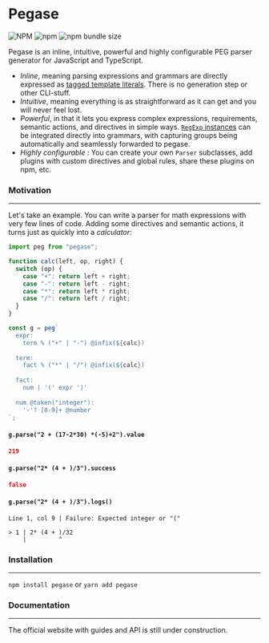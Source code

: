 # Pegase

![NPM](https://img.shields.io/npm/l/pegase)
![npm](https://img.shields.io/npm/v/pegase)
![npm bundle size](https://img.shields.io/bundlephobia/minzip/pegase?label=gzip)

Pegase is an inline, intuitive, powerful and highly configurable PEG parser generator for JavaScript and
TypeScript.

- _Inline_, meaning parsing expressions and grammars are directly expressed as
  [tagged template literals](https://developer.mozilla.org/en-US/docs/Web/JavaScript/Reference/Template_literals#tagged_templates).
  There is no generation step or other CLI-stuff.
- _Intuitive_, meaning everything is as straightforward as it can get and you will never feel lost.
- _Powerful_, in that it lets you express complex expressions, requirements, semantic actions, and directives in simple ways.
  [`RegExp` instances](https://developer.mozilla.org/en-US/docs/Web/JavaScript/Reference/Global_Objects/RegExp)
  can be integrated directly into grammars, with capturing groups being automatically and seamlessly forwarded to pegase.
- _Highly configurable_ : You can create your own `Parser` subclasses, add plugins with custom directives and global rules,
  share these plugins on npm, etc.

### Motivation

---

Let's take an example. You can write a parser for math expressions with very few lines of code. Adding some directives and semantic
actions, it turns just as quickly into a _calculator_:

<!-- prettier-ignore -->
```js
import peg from "pegase";

function calc(left, op, right) {
  switch (op) {
    case "+": return left + right;
    case "-": return left - right;
    case "*": return left * right;
    case "/": return left / right;
  }
}

const g = peg`
  expr:
    term % ("+" | "-") @infix(${calc})
    
  term:
    fact % ("*" | "/") @infix(${calc})
    
  fact:
    num | '(' expr ')'
  
  num @token("integer"):
    '-'? [0-9]+ @number
`;
```

#### `g.parse("2 + (17-2*30) *(-5)+2").value`

```json
219
```

#### `g.parse("2* (4 + )/3").success`

```json
false
```

#### `g.parse("2* (4 + )/3").logs()`

```
Line 1, col 9 | Failure: Expected integer or "("

> 1 | 2* (4 + )/32
    |         ^
```

### Installation

---

`npm install pegase` or `yarn add pegase`

### Documentation

---

The official website with guides and API is still under construction.
